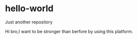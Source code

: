 # hello-world
Just another repository

Hi bro,I want to be stronger than berfore by using this platform.
